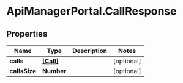 # ApiManagerPortal.CallResponse

## Properties
Name | Type | Description | Notes
------------ | ------------- | ------------- | -------------
**calls** | [**[Call]**](Call.md) |  | [optional] 
**callsSize** | **Number** |  | [optional] 


